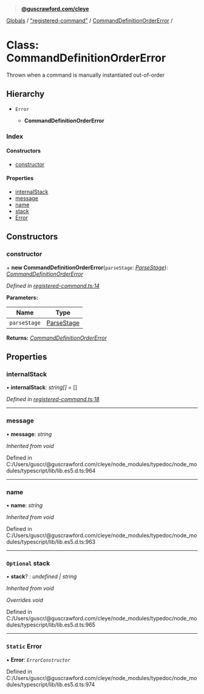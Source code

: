 > **[@guscrawford.com/cleye](../README.md)**

[Globals](../globals.md) / ["registered-command"](../modules/_registered_command_.md) / [CommandDefinitionOrderError](_registered_command_.commanddefinitionordererror.md) /

# Class: CommandDefinitionOrderError

Thrown when a command is manually instantiated out-of-order

## Hierarchy

* `Error`

  * **CommandDefinitionOrderError**

### Index

#### Constructors

* [constructor](_registered_command_.commanddefinitionordererror.md#constructor)

#### Properties

* [internalStack](_registered_command_.commanddefinitionordererror.md#internalstack)
* [message](_registered_command_.commanddefinitionordererror.md#message)
* [name](_registered_command_.commanddefinitionordererror.md#name)
* [stack](_registered_command_.commanddefinitionordererror.md#optional-stack)
* [Error](_registered_command_.commanddefinitionordererror.md#static-error)

## Constructors

###  constructor

\+ **new CommandDefinitionOrderError**(`parseStage`: *[ParseStage](../enums/_registered_command_.parsestage.md)*): *[CommandDefinitionOrderError](_registered_command_.commanddefinitionordererror.md)*

*Defined in [registered-command.ts:14](https://github.com/guscrawford-com/cleye/blob/c919695/src/registered-command.ts#L14)*

**Parameters:**

Name | Type |
------ | ------ |
`parseStage` | [ParseStage](../enums/_registered_command_.parsestage.md) |

**Returns:** *[CommandDefinitionOrderError](_registered_command_.commanddefinitionordererror.md)*

## Properties

###  internalStack

• **internalStack**: *string[]* =  []

*Defined in [registered-command.ts:18](https://github.com/guscrawford-com/cleye/blob/c919695/src/registered-command.ts#L18)*

___

###  message

• **message**: *string*

*Inherited from void*

Defined in C:/Users/guscr/@guscrawford.com/cleye/node_modules/typedoc/node_modules/typescript/lib/lib.es5.d.ts:964

___

###  name

• **name**: *string*

*Inherited from void*

Defined in C:/Users/guscr/@guscrawford.com/cleye/node_modules/typedoc/node_modules/typescript/lib/lib.es5.d.ts:963

___

### `Optional` stack

• **stack**? : *undefined | string*

*Inherited from void*

*Overrides void*

Defined in C:/Users/guscr/@guscrawford.com/cleye/node_modules/typedoc/node_modules/typescript/lib/lib.es5.d.ts:965

___

### `Static` Error

▪ **Error**: *`ErrorConstructor`*

Defined in C:/Users/guscr/@guscrawford.com/cleye/node_modules/typedoc/node_modules/typescript/lib/lib.es5.d.ts:974